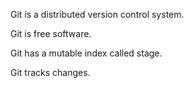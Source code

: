 Git is a distributed version control system.

Git is free software.

Git has a mutable index called stage.

Git tracks changes.